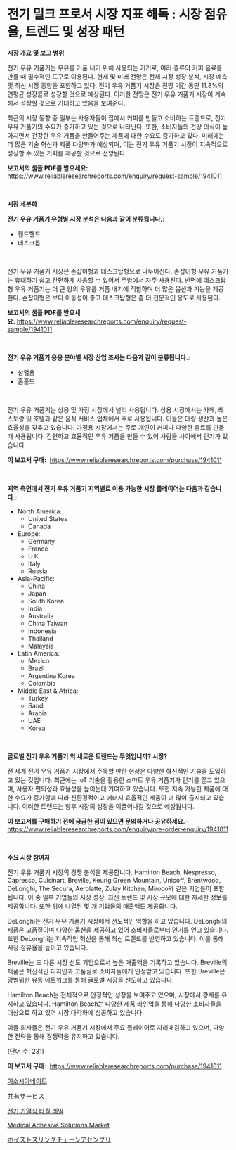 <p><h1>전기 밀크 프로서 시장 지표 해독 : 시장 점유율, 트렌드 및 성장 패턴</h1></p><p><strong>시장 개요 및 보고 범위</strong></p>
<p><p>전기 우유 거품기는 우유를 거품 내기 위해 사용되는 기기로, 여러 종류의 커피 음료를 만들 때 필수적인 도구로 이용된다. 현재 및 미래 전망은 전체 시장 성장 분석, 시장 예측 및 최신 시장 동향을 포함하고 있다. 전기 우유 거품기 시장은 전망 기간 동안 11.8%의 연평균 성장률로 성장할 것으로 예상된다. 이러한 전망은 전기 우유 거품기 시장이 계속해서 성장할 것으로 기대하고 있음을 보여준다.</p><p>최근의 시장 동향 중 일부는 사용자들이 집에서 커피를 만들고 소비하는 트렌드로, 전기 우유 거품기의 수요가 증가하고 있는 것으로 나타난다. 또한, 소비자들의 건강 의식이 높아지면서 건강한 우유 거품을 만들어주는 제품에 대한 수요도 증가하고 있다. 미래에는 더 많은 기술 혁신과 제품 다양화가 예상되며, 이는 전기 우유 거품기 시장이 지속적으로 성장할 수 있는 기회를 제공할 것으로 전망된다.</p></p>
<p><strong>보고서의 샘플 PDF를 받으세요:</strong> <a href="https://www.reliableresearchreports.com/enquiry/request-sample/1941011">https://www.reliableresearchreports.com/enquiry/request-sample/1941011</a></p>
<p>&nbsp;</p>
<p><strong>시장 세분화</strong></p>
<p><strong>전기 우유 거품기 유형별 시장 분석은 다음과 같이 분류됩니다.:</strong></p>
<p><ul><li>핸드헬드</li><li>데스크톱</li></ul></p>
<p>&nbsp;</p>
<p><p>전기 우유 거품기 시장은 손잡이형과 데스크탑형으로 나누어진다. 손잡이형 우유 거품기는 휴대하기 쉽고 간편하게 사용할 수 있어서 주방에서 자주 사용된다. 반면에 데스크탑형 우유 거품기는 더 큰 양의 우유를 거품 내기에 적합하며 더 많은 옵션과 기능을 제공한다. 손잡이형은 보다 이동성이 좋고 데스크탑형은 좀 더 전문적인 용도로 사용된다.</p></p>
<p><strong>보고서의 샘플 PDF를 받으세요:</strong>&nbsp;<a href="https://www.reliableresearchreports.com/enquiry/request-sample/1941011">https://www.reliableresearchreports.com/enquiry/request-sample/1941011</a></p>
<p>&nbsp;</p>
<p><strong> 전기 우유 거품기 응용 분야별 시장 산업 조사는 다음과 같이 분류됩니다.:</strong></p>
<p><ul><li>상업용</li><li>홈홀드</li></ul></p>
<p>&nbsp;</p>
<p><p>전기 우유 거품기는 상용 및 가정 시장에서 널리 사용됩니다. 상용 시장에서는 카페, 레스토랑 및 호텔과 같은 음식 서비스 업체에서 주로 사용됩니다. 이들은 대량 생산과 높은 효율성을 갖추고 있습니다. 가정용 시장에서는 주로 개인이 커피나 다양한 음료를 만들 때 사용됩니다. 간편하고 효율적인 우유 거품을 만들 수 있어 사람들 사이에서 인기가 있습니다.</p></p>
<p><strong>이 보고서 구매:</strong>&nbsp; <a href="https://www.reliableresearchreports.com/purchase/1941011">https://www.reliableresearchreports.com/purchase/1941011</a></p>
<p>&nbsp;</p>
<p><strong>지역 측면에서 전기 우유 거품기 지역별로 이용 가능한 시장 플레이어는 다음과 같습니다.:</strong></p>
<p><ul>
    <li>
        North America:
        <ul>
            <li>United States</li>
            <li>Canada</li>
        </ul>
    </li>
    <li>
        Europe:
        <ul>
            <li>Germany</li>
            <li>France</li>
            <li>U.K.</li>
            <li>Italy</li>
            <li>Russia</li>
        </ul>
    </li>
    <li>
        Asia-Pacific:
        <ul>
            <li>China</li>
            <li>Japan</li>
            <li>South Korea</li>
            <li>India</li>
            <li>Australia</li>
            <li>China Taiwan</li>
            <li>Indonesia</li>
            <li>Thailand</li>
            <li>Malaysia</li>
        </ul>
    </li>
    <li>
        Latin America:
        <ul>
            <li>Mexico</li>
            <li>Brazil</li>
            <li>Argentina Korea</li>
            <li>Colombia</li>
        </ul>
    </li>
    <li>
        Middle East & Africa:
        <ul>
            <li>Turkey</li>
            <li>Saudi</li>
            <li>Arabia</li>
            <li>UAE</li>
            <li>Korea</li>
        </ul>
    </li>
    </ul></p>
<p>&nbsp;</p>
<p><strong>글로벌 전기 우유 거품기 의 새로운 트렌드는 무엇입니까? 시장?</strong></p>
<p><p>전 세계 전기 우유 거품기 시장에서 주목할 만한 현상은 다양한 혁신적인 기술을 도입하고 있는 것입니다. 최근에는 IoT 기술을 활용한 스마트 우유 거품기가 인기를 끌고 있으며, 사용자 편의성과 효율성을 높이는데 기여하고 있습니다. 또한 지속 가능한 제품에 대한 수요가 증가함에 따라 친환경적이고 에너지 효율적인 제품이 더 많이 출시되고 있습니다. 이러한 트렌드는 향후 시장의 성장을 이끌어나갈 것으로 예상됩니다.</p></p>
<p><strong>이 보고서를 구매하기 전에 궁금한 점이 있으면 문의하거나 공유하세요.</strong>- <a href="https://www.reliableresearchreports.com/enquiry/pre-order-enquiry/1941011">https://www.reliableresearchreports.com/enquiry/pre-order-enquiry/1941011</a></p>
<p>&nbsp;</p>
<p><strong>주요 시장 참여자</strong></p>
<p><p>전기 우유 거품기 시장의 경쟁 분석을 제공합니다. Hamilton Beach, Nespresso, Capresso, Cuisinart, Breville, Keurig Green Mountain, Unicoff, Brentwood, DeLonghi, The Secura, Aerolatte, Zulay Kitchen, Miroco와 같은 기업들이 포함됩니다. 이 중 일부 기업들의 시장 성장, 최신 트렌드 및 시장 규모에 대한 자세한 정보를 제공합니다. 또한 위에 나열된 몇 개 기업들의 매출액도 제공합니다.</p><p>DeLonghi는 전기 우유 거품기 시장에서 선도적인 역할을 하고 있습니다. DeLonghi의 제품은 고품질이며 다양한 옵션을 제공하고 있어 소비자들로부터 인기를 얻고 있습니다. 또한 DeLonghi는 지속적인 혁신을 통해 최신 트렌드를 반영하고 있습니다. 이를 통해 시장 점유율을 높이고 있습니다.</p><p>Breville는 또 다른 시장 선도 기업으로서 높은 매출액을 기록하고 있습니다. Breville의 제품은 혁신적인 디자인과 고품질로 소비자들에게 인정받고 있습니다. 또한 Breville은 광범위한 유통 네트워크를 통해 글로벌 시장을 선도하고 있습니다.</p><p>Hamilton Beach는 전체적으로 안정적인 성장을 보여주고 있으며, 시장에서 강세를 유지하고 있습니다. Hamilton Beach는 다양한 제품 라인업을 통해 다양한 소비자들을 대상으로 하고 있어 시장 다각화에 성공하고 있습니다.</p><p>이들 회사들은 전기 우유 거품기 시장에서 주요 플레이어로 자리매김하고 있으며, 다양한 전략을 통해 경쟁력을 유지하고 있습니다.</p><p>(단어 수: 231)</p></p>
<p><strong>이 보고서 구매:</strong>&nbsp;&nbsp;<a href="https://www.reliableresearchreports.com/purchase/1941011">https://www.reliableresearchreports.com/purchase/1941011</a></p>
<p><p><a href="https://medium.com/@glenbins6ty7667/%EC%9D%B4%EC%86%8C%EC%8B%9C%EC%95%84%EB%84%A4%EC%9D%B4%ED%8A%B8-%EC%8B%9C%EC%9E%A5-%EA%B2%BD%EC%9F%81-%EB%B6%84%EC%84%9D-%EC%8B%9C%EC%9E%A5-%EB%8F%99%ED%96%A5-%EB%B0%8F-2031%EB%85%84%EA%B9%8C%EC%A7%80-%EC%A0%84%EB%A7%9D-8cd4aeb81f88">이소시아네이트</a></p><p><a href="https://medium.com/@ronspencer61/%E5%85%B1%E6%9C%89%E3%82%B5%E3%83%BC%E3%83%93%E3%82%B9%E5%B8%82%E5%A0%B4-%E7%A8%AE%E9%A1%9E-%E3%82%A2%E3%83%97%E3%83%AA%E3%82%B1%E3%83%BC%E3%82%B7%E3%83%A7%E3%83%B3-%E5%9C%B0%E7%90%86%E3%81%AB%E3%82%88%E3%82%8B%E5%8C%85%E6%8B%AC%E7%9A%84%E8%A9%95%E4%BE%A1-0925113b5e47">共有サービス</a></p><p><a href="https://github.com/vss5505pa7z1p/Market-Research-Report-List-1/blob/main/6263193187290.md">전기 가열식 타월 레일</a></p><p><a href="https://issuu.com/reportprime-2/docs/medical-adhesive-solutions-market-size-2030.pptx">Medical Adhesive Solutions Market</a></p><p><a href="https://github.com/vhemk0794148/Market-Research-Report-List-1/blob/main/2389634187415.md">ホイストスリングチェーンアセンブリ</a></p></p>
